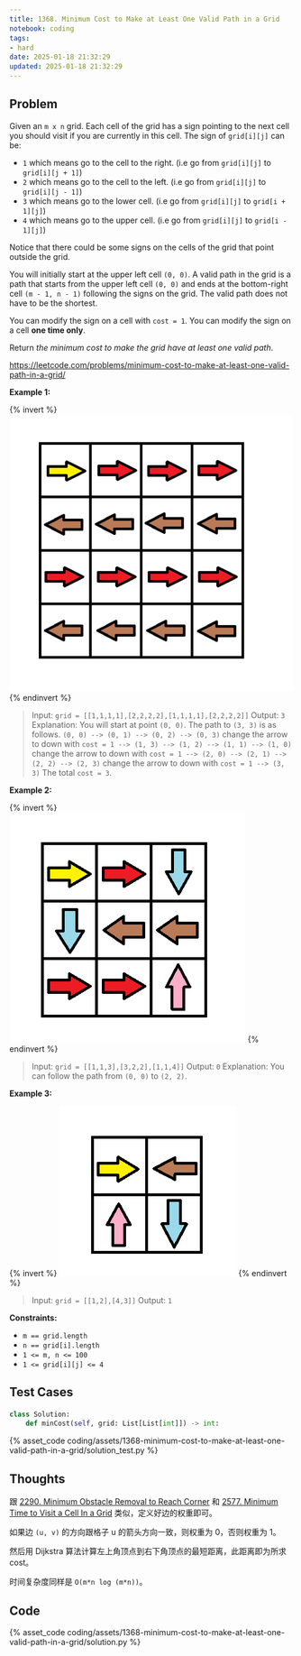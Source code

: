 ```yaml
---
title: 1368. Minimum Cost to Make at Least One Valid Path in a Grid
notebook: coding
tags:
- hard
date: 2025-01-18 21:32:29
updated: 2025-01-18 21:32:29
---
```

## Problem

Given an `m x n` grid. Each cell of the grid has a sign pointing to the next cell you should visit if you are currently in this cell. The sign of `grid[i][j]` can be:

- `1` which means go to the cell to the right. (i.e go from `grid[i][j]` to `grid[i][j + 1]`)
- `2` which means go to the cell to the left. (i.e go from `grid[i][j]` to `grid[i][j - 1]`)
- `3` which means go to the lower cell. (i.e go from `grid[i][j]` to `grid[i + 1][j]`)
- `4` which means go to the upper cell. (i.e go from `grid[i][j]` to `grid[i - 1][j]`)

Notice that there could be some signs on the cells of the grid that point outside the grid.

You will initially start at the upper left cell `(0, 0)`. A valid path in the grid is a path that starts from the upper left cell `(0, 0)` and ends at the bottom-right cell `(m - 1, n - 1)` following the signs on the grid. The valid path does not have to be the shortest.

You can modify the sign on a cell with `cost = 1`. You can modify the sign on a cell **one time only**.

Return _the minimum cost to make the grid have at least one valid path_.

<https://leetcode.com/problems/minimum-cost-to-make-at-least-one-valid-path-in-a-grid/>

**Example 1:**

{% invert %}
![case1](assets/1368-minimum-cost-to-make-at-least-one-valid-path-in-a-grid/case1.png)
{% endinvert %}

> Input: `grid = [[1,1,1,1],[2,2,2,2],[1,1,1,1],[2,2,2,2]]`
> Output: `3`
> Explanation: You will start at point `(0, 0)`.
> The path to `(3, 3)` is as follows. `(0, 0) --> (0, 1) --> (0, 2) --> (0, 3)` change the arrow to down with `cost = 1 --> (1, 3) --> (1, 2) --> (1, 1) --> (1, 0)` change the arrow to down with `cost = 1 --> (2, 0) --> (2, 1) --> (2, 2) --> (2, 3)` change the arrow to down with `cost = 1 --> (3, 3)`
> The total `cost = 3`.

**Example 2:**

{% invert %}
![case2](assets/1368-minimum-cost-to-make-at-least-one-valid-path-in-a-grid/case2.png)
{% endinvert %}

> Input: `grid = [[1,1,3],[3,2,2],[1,1,4]]`
> Output: `0`
> Explanation: You can follow the path from `(0, 0)` to `(2, 2)`.

**Example 3:**

{% invert %}
![case3](assets/1368-minimum-cost-to-make-at-least-one-valid-path-in-a-grid/case3.png)
{% endinvert %}

> Input: `grid = [[1,2],[4,3]]`
> Output: `1`

**Constraints:**

- `m == grid.length`
- `n == grid[i].length`
- `1 <= m, n <= 100`
- `1 <= grid[i][j] <= 4`

## Test Cases

``` python
class Solution:
    def minCost(self, grid: List[List[int]]) -> int:
```

{% asset_code coding/assets/1368-minimum-cost-to-make-at-least-one-valid-path-in-a-grid/solution_test.py %}

## Thoughts

跟 [2290. Minimum Obstacle Removal to Reach Corner](2290-minimum-obstacle-removal-to-reach-corner) 和 [2577. Minimum Time to Visit a Cell In a Grid](2577-minimum-time-to-visit-a-cell-in-a-grid) 类似，定义好边的权重即可。

如果边 `(u, v)` 的方向跟格子 u 的箭头方向一致，则权重为 0，否则权重为 1。

然后用 Dijkstra 算法计算左上角顶点到右下角顶点的最短距离，此距离即为所求 cost。

时间复杂度同样是 `O(m*n log (m*n))`。

## Code

{% asset_code coding/assets/1368-minimum-cost-to-make-at-least-one-valid-path-in-a-grid/solution.py %}
